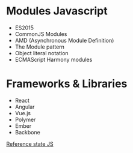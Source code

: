 # Modules Javascript
- ES2015
- CommonJS Modules
- AMD (Asynchronous Module Definition)
- The Module pattern
- Object literal notation
- ECMAScript Harmony modules

# Frameworks & Libraries
- React
- Angular
- Vue.js
- Polymer
- Ember
- Backbone

[Reference state JS](https://stateofjs.com/2017/front-end/results/)
